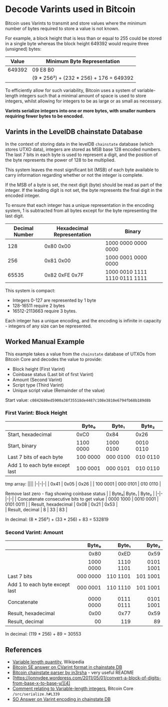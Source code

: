 Decode Varints used in Bitcoin
==============================
Bitcoin uses Varints to transmit and store values where the minimum number of bytes required to store a value is not known.

For example, a block height that is less than or equal to 255 could be stored in a single byte whereas the block height 649392 would require three (unsigned) bytes:

| Value | Minimum Byte Representation |
|-|-|
| 649392 | 09 E8 B0 |
||(9 * 256²) + (232 * 256) + 176 = 649392 |

To efficiently allow for such variability, Bitcoin uses a system of variable-length integers such that a minimal amount of space is used to store integers, whilst allowing for integers to be as large or as small as necessary.

**Varints serialize integers into one or more bytes, with smaller numbers requiring fewer bytes to be encoded.**

Varints in the LevelDB chainstate Database
-------------------------------------------
In the context of storing data in the levelDB `chainstate` database (which stores UTXO data), integers are stored as MSB base 128 encoded numbers. The last 7 bits in each byte is used to represent a digit, and the position of the byte represents the power of 128 to be multiplied.

This system leaves the most significant bit (MSB) of each byte available to carry information regarding whether or not the integer is complete.

If the MSB of a byte is set, the next digit (byte) should be read as part of the integer. If the leading digit is not set, the byte represents the final digit in the encoded integer.   

To ensure that each integer has a unique representation in the encoding system, 1 is subtracted from all bytes except for the byte representing the last digit.

| Decimal Number | Hexadecimal Representation | Binary |
|-|-|-|
| 128 | 0x80 0x00 | 1000 0000 0000 0000 |
| 256 | 0x81 0x00 | 1000 0001 0000 0000 |
| 65535 | 0x82 0xFE 0x7F | 1000 0010 1111 1110 0111 1111 |

This system is compact:
* Integers 0-127 are represented by 1 byte
* 128-16511 require 2 bytes
* 16512-2113663 require 3 bytes.

Each integer has a unique encoding, and the encoding is infinite in capacity - integers of any size can be represented.

Worked Manual Example
---------------------
This example takes a value from the `chainstate` database of UTXOs from Bitcoin Core and decodes the value to provide:

* Block height (First Varint)
* Coinbase status (Last bit of first Varint)
* Amount (Second Varint)
* Script type (Third Varint)
* Unique script value (Remainder of the value)

Start value: `c0842680ed5900a38f35518de4487c108e3810e6794fb68b189d8b`

### First Varint: Block Height
| | Byte₀| Byte₁ | Byte₂ |
|-|-|-|-|
| Start, hexadecimal | 0xC0 | 0x84 | 0x26 |
| Start, binary | 1100 0000 | 1000 0100 | 0010 0110 |
| Last 7 bits of each byte | 100 0000 |	000 0100 | 010 0110 |
| Add 1 to each byte except last | 100 0001 | 000 0101 | 010 0110 |

tmp array:
||||
|-|-|-|
| 0x41 | 0x05 | 0x26 |
| 100 0001 | 000 0101 |	010 0110 |

Remove last zero - flag showing coinbase status
| | Byte₀| Byte₁ | Byte₂ |
|-|-|-|-|
| Concatenate consecutive bits to get value | 0000 1000 | 0010 0001 | 0101 0011 |
| Result, hexadecimal | 0x08 | 0x21 | 0x53 |	
| Result, decimal | 8 |	33 | 83 |	

In decimal: (8 * 256²) + (33 * 256) + 83 = 532819

### Second Varint: Amount
| | Byte₀| Byte₁ | Byte₂ |
|-|-:|-:|-:|
|					|0x80		|0xED		|0x59		|
|					|1000 0000	|1110 1101	|0101 1001	|
| Last 7 bits				| 000 0000	| 110 1101	| 101 1001	|
| Add 1 to each byte except last	| 000 0001	| 110 1110	| 101 1001	|
| Concatenate				|0000 0000	|0111 0111	|0101 1001	|
| Result, hexadecimal			|0x00	| 0x77	|0x59	|
| Result, decimal			|00	|119	|89	|

In decimal: (119 * 256) + 89 = 30553

References
----------
* [Variable length quantity][7], Wikipedia
* [Bitcoin SE answer on CVarint format in chainstate DB][2]
* [Bitcoin chainstate parser by in3rsha][3] - very useful README
* [https://jonnydee.wordpress.com/2011/05/01/convert-a-block-of-digits-from-base-x-to-base-y/][4]
* [Comment relating to Variable-length integers][5], Bitcoin Core `/src/serialize.h#L339`
* [SO Answer on Varint encoding in chainstate DB][6]

[1]: https://github.com/bitcoin/bitcoin/blob/v0.13.2/src/serialize.h#L307L372
[2]: https://bitcoin.stackexchange.com/a/51639/56514
[3]: https://github.com/in3rsha/bitcoin-chainstate-parser
[4]: https://jonnydee.wordpress.com/2011/05/01/convert-a-block-of-digits-from-base-x-to-base-y/
[5]: https://github.com/bitcoin/bitcoin/blob/master/src/serialize.h#L339
[6]: https://bitcoin.stackexchange.com/a/51639/56514
[7]: https://en.wikipedia.org/wiki/Variable-length_quantity
